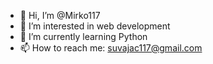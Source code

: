 - 👋 Hi, I’m @Mirko117
- 👀 I’m interested in web development
- 🌱 I’m currently learning Python
- 📫 How to reach me: suvajac117@gmail.com

